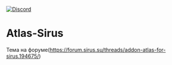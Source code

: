[![Discord](https://discordapp.com/api/guilds/259362419372064778/widget.png?style=shield)](https://discord.gg/7cjU9xvcQY)
# Atlas-Sirus
Тема на форуме(https://forum.sirus.su/threads/addon-atlas-for-sirus.194675/)
